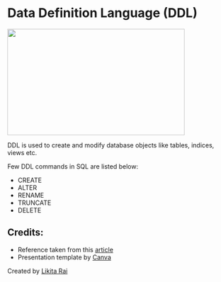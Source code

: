 # Data Definition Language (DDL)

<a href="https://www.youtube.com/watch?v=ltP6lK_TCpE">
<img src="https://user-images.githubusercontent.com/68556975/139855854-60d505d6-153e-41cc-b6a2-3823eaf53cc6.png" height="240px" width="400px">
</a>

DDL is used to create and modify database objects like tables, indices, views etc.

Few DDL commands in SQL are listed below:

- CREATE
- ALTER
- RENAME
- TRUNCATE
- DELETE

## Credits:

- Reference taken from this [article](https://www.geeksforgeeks.org/sql-ddl-dql-dml-dcl-tcl-commands/)
- Presentation template by [Canva](https://www.canva.com/templates/EADyqWW24jQ-red-and-purple-geometric-business-plan-presentation/)

Created by [Likita Rai](https://github.com/likitarai1)
